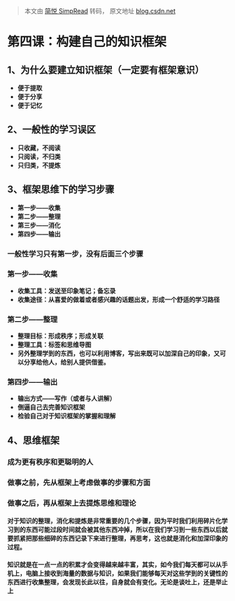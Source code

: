 > 本文由 [简悦 SimpRead](http://ksria.com/simpread/) 转码， 原文地址 [blog.csdn.net](https://blog.csdn.net/loveCC_orange/article/details/79144947?utm_medium=distribute.pc_relevant.none-task-blog-BlogCommendFromBaidu-2.control&depth_1-utm_source=distribute.pc_relevant.none-task-blog-BlogCommendFromBaidu-2.control)

第四课：构建自己的知识框架
=============

1、为什么要建立知识框架（一定要有框架意识）
----------------------

*   **便于提取**
*   **便于分享**
*   **便于记忆**

2、一般性的学习误区
----------

*   **只收藏，不阅读**
*   **只阅读，不归类**
*   **只归类，不提炼**

3、框架思维下的学习步骤
------------

*   **第一步——收集**
*   **第二步——整理**
*   **第三步——消化**
*   **第四步——输出**

### 一般性学习只有第一步，没有后面三个步骤

### **第一步——收集**

*   **收集工具：发送至印象笔记；备忘录**
*   **收集途径：从喜爱的做着或者感兴趣的话题出发，形成一个舒适的学习路径**

### **第二步——整理**

*   **整理目标：形成秩序；形成关联**
*   **整理工具：标签和思维导图**
*   **另外整理学到的东西，也可以利用博客，写出来既可以加深自己的印象，又可以分享给他人，给别人提供借鉴。**

### **第四步——输出**

*   **输出方式——写作（或者与人讲解）**
*   **倒逼自己去完善知识框架**
*   **检验自己对于知识框架的掌握和理解**

4、思维框架
------

### 成为更有秩序和更聪明的人

### 做事之前，先从框架上考虑做事的步骤和方面

### 做事之后，再从框架上去提炼思维和理论

#### 对于知识的整理，消化和提炼是非常重要的几个步骤，因为平时我们利用碎片化学习到的东西可能过段时间就会被其他东西冲掉，所以在我们学习到一些东西以后就要抓紧把那些细碎的东西记录下来进行整理，再思考，这也就是消化和加深印象的过程。

#### 知识就是在一点一点的积累才会变得越来越丰富，其实，如今我们每天都可以从手机上，电脑上接收到海量的数据与知识，如果我们能够每天对这些学到的关键性的东西进行收集整理，会发现长此以往，自身就会有变化。无论是谈吐上，还是举止上
